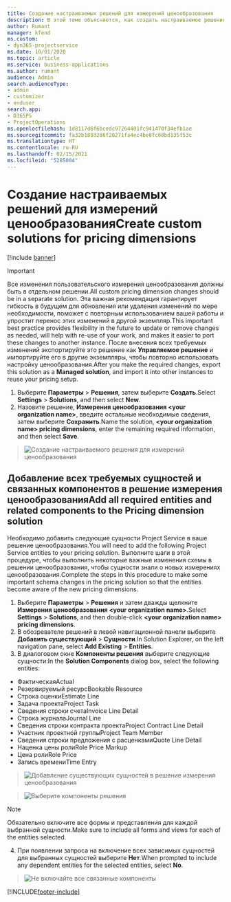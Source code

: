 ```yaml
---
title: Создание настраиваемых решений для измерений ценообразования
description: В этой теме объясняется, как создать настраиваемое решение при создании пользовательских измерений ценообразования.
author: Rumant
manager: kfend
ms.custom:
- dyn365-projectservice
ms.date: 10/01/2020
ms.topic: article
ms.service: business-applications
ms.author: rumant
audience: Admin
search.audienceType:
- admin
- customizer
- enduser
search.app:
- D365PS
- ProjectOperations
ms.openlocfilehash: 1d8117d6f6bcedc97264401fc941470f34efb1ae
ms.sourcegitcommit: fa32b1893286f20271fa4ec4be8fc68bd135f53c
ms.translationtype: HT
ms.contentlocale: ru-RU
ms.lasthandoff: 02/15/2021
ms.locfileid: "5285004"
---
```

# <a name="create-custom-solutions-for-pricing-dimensions"></a><span data-ttu-id="94e38-103">Создание настраиваемых решений для измерений ценообразования</span><span class="sxs-lookup"><span data-stu-id="94e38-103">Create custom solutions for pricing dimensions</span></span>

[!include [banner](../includes/psa-now-project-operations.md)]

> [!IMPORTANT]
> <span data-ttu-id="94e38-104">Все изменения пользовательского измерения ценообразования должны быть в отдельном решении.</span><span class="sxs-lookup"><span data-stu-id="94e38-104">All custom pricing dimension changes should be in a separate solution.</span></span> <span data-ttu-id="94e38-105">Эта важная рекомендация гарантирует гибкость в будущем для обновления или удаления изменений по мере необходимости, поможет с повторным использованием вашей работы и упростит перенос этих изменений в другой экземпляр.</span><span class="sxs-lookup"><span data-stu-id="94e38-105">This important best practice provides flexibility in the future to update or remove changes as needed, will help with re-use of your work, and makes it easier to port these changes to another instance.</span></span> <span data-ttu-id="94e38-106">После внесения всех требуемых изменений экспортируйте это решение как **Управляемое решение** и импортируйте его в другие экземпляры, чтобы повторно использовать настройку ценообразования.</span><span class="sxs-lookup"><span data-stu-id="94e38-106">After you make the required changes, export this solution as a **Managed solution**, and import it into other instances to reuse your pricing setup.</span></span>

1. <span data-ttu-id="94e38-107">Выберите **Параметры** > **Решения**, затем выберите **Создать**.</span><span class="sxs-lookup"><span data-stu-id="94e38-107">Select **Settings** > **Solutions**, and then select **New**.</span></span> 
2. <span data-ttu-id="94e38-108">Назовите решение, **Измерения ценообразования \<your organization name>**, введите остальные необходимые сведения, затем выберите **Сохранить**.</span><span class="sxs-lookup"><span data-stu-id="94e38-108">Name the solution, **\<your organization name> pricing dimensions**, enter the remaining required information, and then select **Save**.</span></span>

> ![Создание настраиваемого решения для измерений ценообразования](media/Creation-of-custom-pricing-dimension-solution.PNG)
  
## <a name="add-all-required-entities-and-related-components-to-the-pricing-dimension-solution"></a><span data-ttu-id="94e38-110">Добавление всех требуемых сущностей и связанных компонентов в решение измерения ценообразования</span><span class="sxs-lookup"><span data-stu-id="94e38-110">Add all required entities and related components to the Pricing dimension solution</span></span>
<span data-ttu-id="94e38-111">Необходимо добавить следующие сущности Project Service в ваше решение ценообразования.</span><span class="sxs-lookup"><span data-stu-id="94e38-111">You will need to add the following Project Service entities to your pricing solution.</span></span> <span data-ttu-id="94e38-112">Выполните шаги в этой процедуре, чтобы выполнить некоторые важные изменения схемы в решении ценообразования, чтобы сущности знали о новых измерениях ценообразования.</span><span class="sxs-lookup"><span data-stu-id="94e38-112">Complete the steps in this procedure to make some important schema changes in the pricing solution so that the entities become aware of the new pricing dimensions.</span></span>

1. <span data-ttu-id="94e38-113">Выберите **Параметры** > **Решения** и затем дважды щелкните **Измерения ценообразования \<your organization name>**.</span><span class="sxs-lookup"><span data-stu-id="94e38-113">Select **Settings** > **Solutions**, and then double-click **\<your organization name> pricing dimensions**.</span></span> 
2. <span data-ttu-id="94e38-114">В обозревателе решений в левой навигационной панели выберите **Добавить существующий** > **Сущности**.</span><span class="sxs-lookup"><span data-stu-id="94e38-114">In Solution Explorer, on the left navigation pane, select **Add Existing** > **Entities**.</span></span>
3. <span data-ttu-id="94e38-115">В диалоговом окне **Компоненты решения** выберите следующие сущности:</span><span class="sxs-lookup"><span data-stu-id="94e38-115">In the **Solution Components** dialog box, select the following entities:</span></span>

- <span data-ttu-id="94e38-116">Фактическая</span><span class="sxs-lookup"><span data-stu-id="94e38-116">Actual</span></span>
- <span data-ttu-id="94e38-117">Резервируемый ресурс</span><span class="sxs-lookup"><span data-stu-id="94e38-117">Bookable Resource</span></span>
- <span data-ttu-id="94e38-118">Строка оценки</span><span class="sxs-lookup"><span data-stu-id="94e38-118">Estimate Line</span></span>
- <span data-ttu-id="94e38-119">Задача проекта</span><span class="sxs-lookup"><span data-stu-id="94e38-119">Project Task</span></span>
- <span data-ttu-id="94e38-120">Сведения строки счета</span><span class="sxs-lookup"><span data-stu-id="94e38-120">Invoice Line Detail</span></span>
- <span data-ttu-id="94e38-121">Строка журнала</span><span class="sxs-lookup"><span data-stu-id="94e38-121">Journal Line</span></span>
- <span data-ttu-id="94e38-122">Сведения строки контракта проекта</span><span class="sxs-lookup"><span data-stu-id="94e38-122">Project Contract Line Detail</span></span>
- <span data-ttu-id="94e38-123">Участник проектной группы</span><span class="sxs-lookup"><span data-stu-id="94e38-123">Project Team Member</span></span>
- <span data-ttu-id="94e38-124">Сведения строки предложения с расценками</span><span class="sxs-lookup"><span data-stu-id="94e38-124">Quote Line Detail</span></span>
- <span data-ttu-id="94e38-125">Наценка цены роли</span><span class="sxs-lookup"><span data-stu-id="94e38-125">Role Price Markup</span></span>
- <span data-ttu-id="94e38-126">Цена роли</span><span class="sxs-lookup"><span data-stu-id="94e38-126">Role Price</span></span> 
- <span data-ttu-id="94e38-127">Запись времени</span><span class="sxs-lookup"><span data-stu-id="94e38-127">Time Entry</span></span> 

> ![Добавление существующих сущностей в решение измерения ценообразования](media/Existing-entities-to-PD-solution.png)

> ![Выберите компоненты решения](media/Dimension-Components.png)

> [!NOTE]
> <span data-ttu-id="94e38-130">Обязательно включите все формы и представления для каждой выбранной сущности.</span><span class="sxs-lookup"><span data-stu-id="94e38-130">Make sure to include all forms and views for each of the entities selected.</span></span>

4. <span data-ttu-id="94e38-131">При появлении запроса на включение всех зависимых сущностей для выбранных сущностей выберите **Нет**.</span><span class="sxs-lookup"><span data-stu-id="94e38-131">When prompted to include any dependent entities for the selected entities, select **No**.</span></span>

> ![Не включайте все связанные компоненты](media/Do-not-include-required.png)




[!INCLUDE[footer-include](../includes/footer-banner.md)]